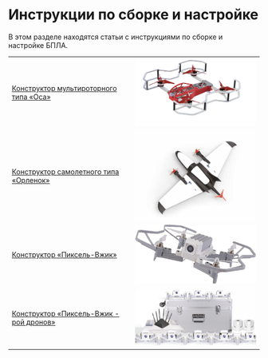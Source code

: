 # Инструкции по сборке и настройке

В этом разделе находятся статьи с инструкциями по сборке и настройке БПЛА.

<table class=versions>
     <tr>
          <td><a href="assemble_drone1.md">Конструктор мультироторного типа «Оса»</a></td>
          <td><a href="assemble_drone1.md"><img src="../assets/assembling_drone1/drone1.png" width=400></a></td>
     </tr>
     <tr>
          <td><a href="assemble_drone2.md">Конструктор самолетного типа «Орленок»</a></td>
          <td><a href="assemble_drone2.md"><img src="../assets/assembling_drone2/drone2.png" width=400></a></td>
     </tr>
     <tr>
          <td><a href="assemble_drone3_1.md">Конструктор «Пиксель-Вжик»</a></td>
          <td><a href="assemble_drone3_1.md"><img src="../assets/assembling_drone3_1/drone3_1.png" width=400></a></td></a></td>
     </tr>
     <tr>
          <td><a href="assemble_drone3_2.md">Конструктор «Пиксель-Вжик - рой дронов»</a></td>
          <td><a href="assemble_drone3_1.md"><img src="../assets/assembling_drone3_2/drone3_2.png" width=400></a></td></a></td>
     </tr>
</table>
